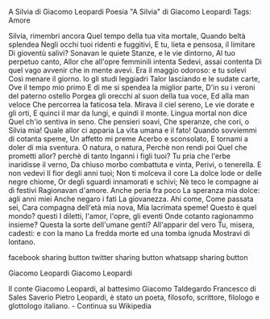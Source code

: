 A Silvia di Giacomo Leopardi
Poesia "A Silvia" di Giacomo Leopardi
Tags: Amore

Silvia, rimembri ancora
Quel tempo della tua vita mortale,
Quando beltà splendea
Negli occhi tuoi ridenti e fuggitivi,
E tu, lieta e pensosa, il limitare
Di gioventù salivi?
Sonavan le quiete
Stanze, e le vie dintorno,
Al tuo perpetuo canto,
Allor che all'opre femminili intenta
Sedevi, assai contenta
Di quel vago avvenir che in mente avevi.
Era il maggio odoroso: e tu solevi
Così menare il giorno.
Io gli studi leggiadri
Talor lasciando e le sudate carte,
Ove il tempo mio primo
E di me si spendea la miglior parte,
D'in su i veroni del paterno ostello
Porgea gli orecchi al suon della tua voce,
Ed alla man veloce
Che percorrea la faticosa tela.
Mirava il ciel sereno,
Le vie dorate e gli orti,
E quinci il mar da lungi, e quindi il monte.
Lingua mortal non dice
Quel ch'io sentiva in seno.
Che pensieri soavi,
Che speranze, che cori, o Silvia mia!
Quale allor ci apparia
La vita umana e il fato!
Quando sovviemmi di cotanta speme,
Un affetto mi preme
Acerbo e sconsolato,
E tornami a doler di mia sventura.
O natura, o natura,
Perchè non rendi poi
Quel che prometti allor? perchè di tanto
Inganni i figli tuoi?
Tu pria che l'erbe inaridisse il verno,
Da chiuso morbo combattuta e vinta,
Perivi, o tenerella. E non vedevi
Il fior degli anni tuoi;
Non ti molceva il core
La dolce lode or delle negre chiome,
Or degli sguardi innamorati e schivi;
Nè teco le compagne ai dì festivi
Ragionavan d'amore.
Anche peria fra poco
La speranza mia dolce: agli anni miei
Anche negaro i fati
La giovanezza. Ahi come,
Come passata sei,
Cara compagna dell'età mia nova,
Mia lacrimata speme!
Questo è quel mondo? questi
I diletti, l'amor, l'opre, gli eventi
Onde cotanto ragionammo insieme?
Questa la sorte dell'umane genti?
All'apparir del vero
Tu, misera, cadesti: e con la mano
La fredda morte ed una tomba ignuda
Mostravi di lontano.

facebook sharing button
twitter sharing button
whatsapp sharing button

Giacomo Leopardi
Giacomo Leopardi

Il conte Giacomo Leopardi, al battesimo Giacomo Taldegardo Francesco di Sales Saverio Pietro Leopardi, è stato un poeta, filosofo, scrittore, filologo e glottologo italiano. - Continua su Wikipedia
